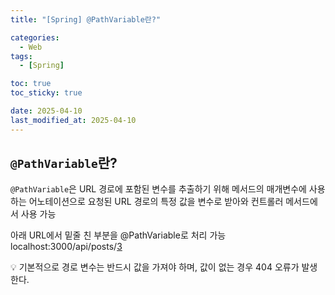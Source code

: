 ```yaml
---
title: "[Spring] @PathVariable란?"

categories:
  - Web
tags:
  - [Spring]

toc: true
toc_sticky: true

date: 2025-04-10
last_modified_at: 2025-04-10
---
```


## `@PathVariable`란?
`@PathVariable`은 URL 경로에 포함된 변수를 추출하기 위해 메서드의 매개변수에 사용하는 어노테이션으로 요청된 URL 경로의 특정 값을 변수로 받아와 컨트롤러 메서드에서 사용 가능  

아래 URL에서 밑줄 친 부분을 @PathVariable로 처리 가능  
localhost:3000/api/posts/<U>3</U>  


💡 기본적으로 경로 변수는 반드시 값을 가져야 하며, 값이 없는 경우 404 오류가 발생한다.